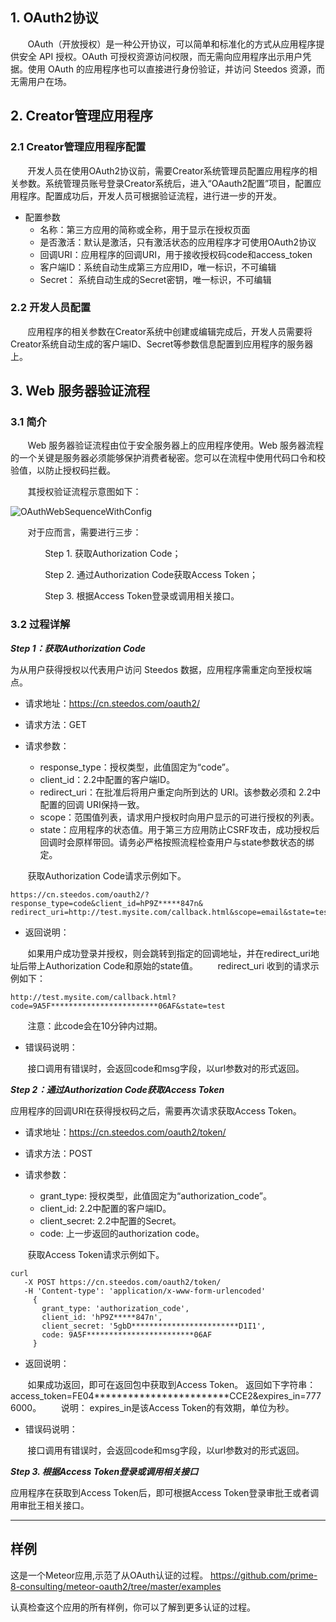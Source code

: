 ## 1. OAuth2协议

&#160; &#160; &#160; &#160;OAuth（开放授权）是一种公开协议，可以简单和标准化的方式从应用程序提供安全 API 授权。OAuth 可授权资源访问权限，而无需向应用程序出示用户凭据。使用 OAuth 的应用程序也可以直接进行身份验证，并访问 Steedos 资源，而无需用户在场。



## 2. Creator管理应用程序

### 2.1 Creator管理应用程序配置

&#160; &#160; &#160; &#160;开发人员在使用OAuth2协议前，需要Creator系统管理员配置应用程序的相关参数。系统管理员账号登录Creator系统后，进入“OAauth2配置”项目，配置应用程序。配置成功后，开发人员可根据验证流程，进行进一步的开发。

 - 配置参数
   - 名称：第三方应用的简称或全称，用于显示在授权页面
   - 是否激活：默认是激活，只有激活状态的应用程序才可使用OAuth2协议
   - 回调URI：应用程序的回调URI，用于接收授权码code和access_token
   - 客户端ID：系统自动生成第三方应用ID，唯一标识，不可编辑
   - Secret： 系统自动生成的Secret密钥，唯一标识，不可编辑

### 2.2 开发人员配置

&#160; &#160; &#160; &#160;应用程序的相关参数在Creator系统中创建或编辑完成后，开发人员需要将Creator系统自动生成的客户端ID、Secret等参数信息配置到应用程序的服务器上。


## 3. Web 服务器验证流程

### 3.1 简介
&#160; &#160; &#160; &#160;Web 服务器验证流程由位于安全服务器上的应用程序使用。Web 服务器流程的一个关键是服务器必须能够保护消费者秘密。您可以在流程中使用代码口令和校验值，以防止授权码拦截。

&#160; &#160; &#160; &#160;其授权验证流程示意图如下：

![OAuthWebSequenceWithConfig](https://github.com/steedos/creator/blob/master/packages/steedos-oauth2-server/documentation/OAuthWebSequenceWithConfig.png)

&#160; &#160; &#160; &#160;对于应而言，需要进行三步： 

&#160; &#160; &#160; &#160;&#160; &#160; &#160; &#160;Step 1. 获取Authorization Code； 

&#160; &#160; &#160; &#160;&#160; &#160; &#160; &#160;Step 2. 通过Authorization Code获取Access Token；

&#160; &#160; &#160; &#160;&#160; &#160; &#160; &#160;Step 3. 根据Access Token登录或调用相关接口。


### 3.2 过程详解

***Step 1：获取Authorization Code***

为从用户获得授权以代表用户访问 Steedos 数据，应用程序需重定向至授权端点。

 - 请求地址：https://cn.steedos.com/oauth2/

 - 请求方法：GET

 - 请求参数：
   - response_type：授权类型，此值固定为“code”。
   - client_id：2.2中配置的客户端ID。
   - redirect_uri：在批准后将用户重定向所到达的 URI。该参数必须和 2.2中配置的回调 URI保持一致。
   - scope：范围值列表，请求用户授权时向用户显示的可进行授权的列表。
   - state：应用程序的状态值。用于第三方应用防止CSRF攻击，成功授权后回调时会原样带回。请务必严格按照流程检查用户与state参数状态的绑定。

&#160; &#160; &#160; &#160;获取Authorization Code请求示例如下。  
   ```
   https://cn.steedos.com/oauth2/?response_type=code&client_id=hP9Z*****847n&
redirect_uri=http://test.mysite.com/callback.html&scope=email&state=test
   ```

 - 返回说明：  

&#160; &#160; &#160; &#160;如果用户成功登录并授权，则会跳转到指定的回调地址，并在redirect_uri地址后带上Authorization Code和原始的state值。
&#160; &#160; &#160; &#160;redirect_uri 收到的请求示例如下：  
```
http://test.mysite.com/callback.html?code=9A5F************************06AF&state=test
```
&#160; &#160; &#160; &#160;注意：此code会在10分钟内过期。

 - 错误码说明：  

&#160; &#160; &#160; &#160;接口调用有错误时，会返回code和msg字段，以url参数对的形式返回。


***Step 2：通过Authorization Code获取Access Token***

应用程序的回调URI在获得授权码之后，需要再次请求获取Access Token。

 - 请求地址：https://cn.steedos.com/oauth2/token/

 - 请求方法：POST

 - 请求参数：
   - grant_type: 授权类型，此值固定为“authorization_code”。 
   - client_id: 2.2中配置的客户端ID。
   - client_secret: 2.2中配置的Secret。
   - code: 上一步返回的authorization code。  

&#160; &#160; &#160; &#160;获取Access Token请求示例如下。  
   ```
   curl
      -X POST https://cn.steedos.com/oauth2/token/
      -H 'Content-type': 'application/x-www-form-urlencoded'
        {
          grant_type: 'authorization_code',
          client_id: 'hP9Z*****847n',
          client_secret: '5gbD************************D1I1',
          code: 9A5F************************06AF
        }
   ```

 - 返回说明：

&#160; &#160; &#160; &#160;如果成功返回，即可在返回包中获取到Access Token。 
返回如下字符串：access_token=FE04************************CCE2&expires_in=7776000。 
&#160; &#160; &#160; &#160;说明：
expires_in是该Access Token的有效期，单位为秒。

 - 错误码说明：  

&#160; &#160; &#160; &#160;接口调用有错误时，会返回code和msg字段，以url参数对的形式返回。

***Step 3. 根据Access Token登录或调用相关接口***

应用程序在获取到Access Token后，即可根据Access Token登录审批王或者调用审批王相关接口。


---

## 样例
这是一个Meteor应用,示范了从OAuth认证的过程。
https://github.com/prime-8-consulting/meteor-oauth2/tree/master/examples

认真检查这个应用的所有样例，你可以了解到更多认证的过程。